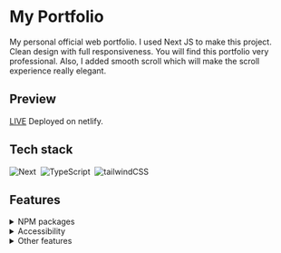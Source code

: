# My Portfolio

My personal official web portfolio. I used Next JS to make this project. Clean design with full responsiveness. You will find this portfolio very professional. Also, I added smooth scroll which will make the scroll experience really elegant.


## Preview

[LIVE](https://wonderful-hugle-16c351.netlify.app/) Deployed on netlify.


## Tech stack

![Next](https://img.shields.io/badge/-Next.js-05122A?style=flat&logo=Next.js)&nbsp;
![TypeScript](https://img.shields.io/badge/-TypeScript-05122A?style=flat&logo=typescript)&nbsp;
![tailwindCSS](https://img.shields.io/badge/tailwindcss-05122A.svg?&style=flat&logo=tailwind-css&logoColor=white")&nbsp;


## Features 

<details> 
  <summary> NPM packages </summary>
   
  * react-scroll
  * react-countup
  * react-icons
  * swiper
  * nprogress
  * framer-motion
 
</details>

<details> 
  <summary> Accessibility </summary>
  
  * RWD
  * Semantic HTML
  * WAI-ARIA
  * Designing for Screen Reader

</details>


<details> 
  <summary> Other features </summary>

 * Mobile first
 * Absolute imports
 * snap-scroll
  
</details>
